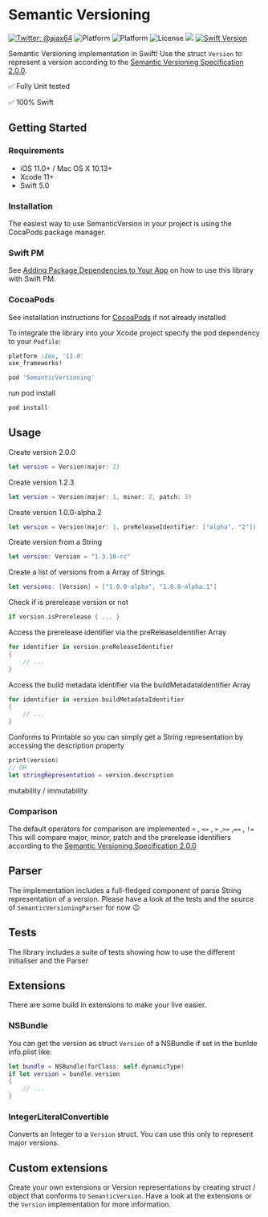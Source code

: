 # Semantic Versioning
[![Twitter: @ajax64](https://img.shields.io/badge/Author-Alexander%20Ney-00B893.svg)](https://twitter.com/ajax64)
![Platform](https://img.shields.io/cocoapods/v/SemanticVersioning.svg)
![Platform](https://img.shields.io/cocoapods/p/SemanticVersioning.svg)
![License](https://img.shields.io/cocoapods/l/SemanticVersioning.svg)
![](https://github.com/AlexanderNey/SemanticVersioning/.github/workflows/main.yml/badge.svg)
[![Swift Version](https://img.shields.io/badge/Swift-5.2-F16D39.svg?style=flat)](https://developer.apple.com/swift)


Semantic Versioning implementation in Swift!
Use the struct `Version` to represent a version according to the [Semantic Versioning Specification 2.0.0](http://semver.org/spec/v2.0.0.html).


✅ Fully Unit tested

✅ 100% Swift


## Getting Started

### Requirements

- iOS 11.0+ / Mac OS X 10.13+
- Xcode 11+
- Swift 5.0

### Installation
The easiest way to use SemanticVersion in your project is using the CocaPods package manager.


### Swift PM
See [Adding Package Dependencies to Your App](https://developer.apple.com/documentation/xcode/adding_package_dependencies_to_your_app) on how to use this library with Swift PM.

### CocoaPods
See installation instructions for [CocoaPods](http://cocoapods.org) if not already installed

To integrate the library into your Xcode project specify the pod dependency to your `Podfile`:

```ruby
platform :ios, '11.0'
use_frameworks!

pod 'SemanticVersioning'
```

run pod install

```bash
pod install
```

## Usage

Create version 2.0.0

```Swift
let version = Version(major: 2)
```

Create version 1.2.3

```Swift
let version = Version(major: 1, minor: 2, patch: 3)
```

Create version 1.0.0-alpha.2

```Swift
let version = Version(major: 1, preReleaseIdentifier: ["alpha", "2"])
```

Create version from a String

```Swift
let version: Version = "1.3.10-rc"
```

Create a list of versions from a Array of Strings

```Swift
let versions: [Version] = ["1.0.0-alpha", "1.0.0-alpha.1"]
```

Check if is prerelease version or not

```Swift
if version.isPrerelease { ... }
```

Access the prerelease identifier via the preReleaseIdentifier Array

```Swift
for identifier in version.preReleaseIdentifier
{
    // ...
}
```

Access the build metadata identifier via the buildMetadataIdentifier Array

```Swift
for identifier in version.buildMetadataIdentifier
{
    // ...
}
```

Conforms to Printable so you can simply get a String representation by accessing the description property

```Swift
print(version)
// OR
let stringRepresentation = version.description
```

mutability / immutability


### Comparison

The default operators for comparison are implemented
`<` , `<=` , `>` ,`>=` ,`==` , `!=`
This will compare major, minor, patch and the prerelease identifiers according to the [Semantic Versioning Specification 2.0.0](http://semver.org/spec/v2.0.0.html)


## Parser

The implementation includes a full-fledged component of parse String representation of a version. Please have a look at the tests and the source of `SemanticVersioningParser` for now 😉

## Tests

The library includes a suite of tests showing how to use the different initialiser and the Parser

## Extensions

There are some build in extensions to make your live easier.


### NSBundle

You can get the version as struct `Version` of a NSBundle if set in the bunlde info.plist like:

```Swift
let bundle = NSBundle(forClass: self.dynamicType)
if let version = bundle.version
{
	// ...
}
```

### IntegerLiteralConvertible

Converts an Integer to a `Version` struct. You can use this only to represent major versions.


## Custom extensions

Create your own extensions or Version representations by creating struct / object that conforms to `SemanticVersion`. Have a look at the extensions or the `Version` implementation for more information.
